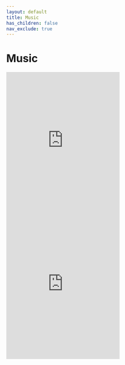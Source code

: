 ```yaml
---
layout: default
title: Music
has_children: false
nav_exclude: true
---
```

# Music
<iframe src="https://open.spotify.com/embed/playlist/4zsLrtsPSrM18UX5C752Ez" width="300" height="380" frameborder="0" allowtransparency="true" allow="encrypted-media"></iframe> <iframe src="https://open.spotify.com/embed/playlist/6ScuBMpf4DyXZwOyDL2eFT" width="300" height="380" frameborder="0" allowtransparency="true" allow="encrypted-media"></iframe>
